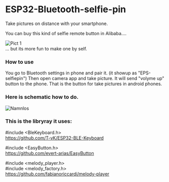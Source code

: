 # ESP32-Bluetooth-selfie-pin
Take pictures on distance with your smartphone.    

You can buy this kind of selfie remote button in Alibaba....  
  
![Pict 1](https://user-images.githubusercontent.com/33222123/158015859-c37b979d-e636-4d80-a7db-e561c37598d7.jpg)  
... but its more fun to make one by self.  

### How to use  
You go to Bluetooth settings in phone and pair it. (it showup as "EPS-selfiepin") Then open camera app and take picture.
It will send "volyme up" button to the phone. That is the button for take pictures in android phones.

  
    
    
### Here is schematic how to do.
  
  
  ![Namnlos](https://user-images.githubusercontent.com/33222123/158015885-59569a44-0a0e-4e0c-8520-064c3d8796e5.png)  

  
### This is the libryray it uses:  
#include <BleKeyboard.h>  
https://github.com/T-vK/ESP32-BLE-Keyboard  


#include <EasyButton.h>  
https://github.com/evert-arias/EasyButton  

#include <melody_player.h>  
#include <melody_factory.h>  
https://github.com/fabianoriccardi/melody-player  
